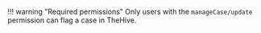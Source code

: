 !!! warning "Required permissions"
    Only users with the `manageCase/update` permission can flag a case in TheHive.